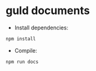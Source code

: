 # guld documents

* Install dependencies:

```bash
npm install
```


* Compile:

```bash
npm run docs
```
